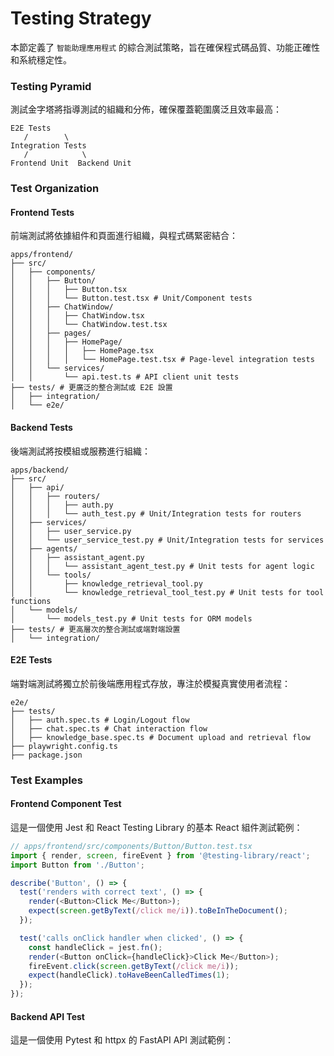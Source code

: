 # Testing Strategy

本節定義了 `智能助理應用程式` 的綜合測試策略，旨在確保程式碼品質、功能正確性和系統穩定性。

### Testing Pyramid

測試金字塔將指導測試的組織和分佈，確保覆蓋範圍廣泛且效率最高：

```plaintext
E2E Tests
   /        \
Integration Tests
   /            \
Frontend Unit  Backend Unit
```

### Test Organization

#### Frontend Tests

前端測試將依據組件和頁面進行組織，與程式碼緊密結合：

```plaintext
apps/frontend/
├── src/
│   ├── components/
│   │   ├── Button/
│   │   │   ├── Button.tsx
│   │   │   └── Button.test.tsx # Unit/Component tests
│   │   ├── ChatWindow/
│   │   │   ├── ChatWindow.tsx
│   │   │   └── ChatWindow.test.tsx
│   │   ├── pages/
│   │   │   ├── HomePage/
│   │   │   │   ├── HomePage.tsx
│   │   │   │   └── HomePage.test.tsx # Page-level integration tests
│   │   └── services/
│   │       └── api.test.ts # API client unit tests
├── tests/ # 更廣泛的整合測試或 E2E 設置
│   ├── integration/
│   └── e2e/
```

#### Backend Tests

後端測試將按模組或服務進行組織：

```plaintext
apps/backend/
├── src/
│   ├── api/
│   │   ├── routers/
│   │   │   ├── auth.py
│   │   │   └── auth_test.py # Unit/Integration tests for routers
│   ├── services/
│   │   ├── user_service.py
│   │   └── user_service_test.py # Unit/Integration tests for services
│   ├── agents/
│   │   ├── assistant_agent.py
│   │   │   └── assistant_agent_test.py # Unit tests for agent logic
│   │   └── tools/
│   │       ├── knowledge_retrieval_tool.py
│   │       └── knowledge_retrieval_tool_test.py # Unit tests for tool functions
│   └── models/
│       └── models_test.py # Unit tests for ORM models
├── tests/ # 更高層次的整合測試或端對端設置
│   └── integration/
```

#### E2E Tests

端對端測試將獨立於前後端應用程式存放，專注於模擬真實使用者流程：

```plaintext
e2e/
├── tests/
│   ├── auth.spec.ts # Login/Logout flow
│   ├── chat.spec.ts # Chat interaction flow
│   ├── knowledge_base.spec.ts # Document upload and retrieval flow
├── playwright.config.ts
├── package.json
```

### Test Examples

#### Frontend Component Test

這是一個使用 Jest 和 React Testing Library 的基本 React 組件測試範例：

```typescript
// apps/frontend/src/components/Button/Button.test.tsx
import { render, screen, fireEvent } from '@testing-library/react';
import Button from './Button';

describe('Button', () => {
  test('renders with correct text', () => {
    render(<Button>Click Me</Button>);
    expect(screen.getByText(/click me/i)).toBeInTheDocument();
  });

  test('calls onClick handler when clicked', () => {
    const handleClick = jest.fn();
    render(<Button onClick={handleClick}>Click Me</Button>);
    fireEvent.click(screen.getByText(/click me/i));
    expect(handleClick).toHaveBeenCalledTimes(1);
  });
});
```

#### Backend API Test

這是一個使用 Pytest 和 httpx 的 FastAPI API 測試範例：

```typescript